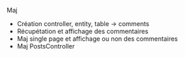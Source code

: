 Maj

- Création controller, entity, table -> comments
- Récupétation et affichage des commentaires
- Maj single page et affichage ou non des commentaires
- Maj PostsController 
